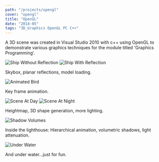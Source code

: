 ```yaml
---
path: "/projects/opengl"
cover: "opengl"
title: "OpenGL"
date: "2014-05"
tags: "3D_Graphics OpenGL PC C++"
---
```


A 3D scene was created in Visual Studio 2010 with c++ using OpenGL to demonstrate various graphics techniques for the module titled 'Graphics Programming'.

<img alt="Ship Without Reflection" max-width=45% src="/opengl/00.png">
<img alt="Ship With Reflection" max-width=45% src="/opengl/01.png">

Skybox, planar reflections, model loading.

<img alt="Animated Bird" max-width="50%" src="/opengl/animation.gif">

Key frame animation.

<img alt="Scene At Day" max-width=45% src="/opengl/02.png">
<img alt="Scene At Night" max-width=45% src="/opengl/03.png">

Heightmap, 3D shape generation, more lighting.

<img alt="Shadow Volumes" max-width=50% src="/opengl/shadow_volumes.gif">

Inside the lighthouse: Hierarchical animation, volumetric shadows, light attenuation.

<img alt="Under Water" max-width=50% src="/opengl/04.png">

And under water...just for fun.